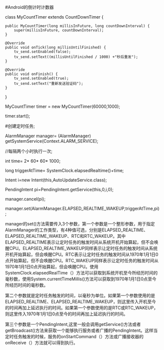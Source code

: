 #Android的倒计时计数器

class MyCountTimer extends CountDownTimer {

    public MyCountTimer(long millisInFuture, long countDownInterval) {
        super(millisInFuture, countDownInterval);
    }
    
    @Override
    public void onTick(long millisUntilFinished) {
        tv_send.setEnabled(false);
        tv_send.setText((millisUntilFinished / 1000) +"秒后重发");
    }
    
    @Override
    public void onFinish() {
        tv_send.setEnabled(true);
        tv_send.setText("重新发送验证码");
    }
    
}

MyCountTimer  timer = new MyCountTimer(60000,1000);

timer.start();






#创建定时任务;

AlarmManager manager= (AlarmManager) getSystemService(Context.ALARM_SERVICE);

//每隔两个小时执行一次;

int time= 2* 60* 60* 1000;

long triggerAtTime= SystemClock.elapsedRealtime()+time;

Intent i=new Intent(this,AutoUpdateService.class);

PendingIntent pi=PendingIntent.getService(this,0,i,0);

manager.cancel(pi);

manager.set(AlarmManager.ELAPSED_REALTIME_WAKEUP,triggerAtTime,pi);

manager的set()方法需要传入3个参数，第一个参数是一个整形参数，用于指定AlarmManager的工作类型，有4种值可选，分别是ELAPSED_REALTIME、ELAPSED_REALTIME_WAKEUP、RTC和RTC_WAKEUP。其中ELAPSED_REALTIME表示让定时任务的触发时间从系统开机开始算起，但不会唤醒CPU。ELAPSED_REALTIME_WAKEUP同样表示让定时任务的触发时间从系统开机开始算起，但会唤醒CPU。RTC表示让定时任务的触发时间从1970年1月1日0点开始算起，但不会唤醒CPU。RTC_WAKEUP同样表示让定时任务的触发时间从1970年1月1日0点开始算起，但会唤醒CPU。使用SystemClock.elapsedRealTime（）方法可以获取到系统开机至今所经历时间的毫秒数，使用System.currentTimeMillis()方法可以获取到1970年1月1日0点至今所经历时间的毫秒数。

第二个参数就是定时任务触发的时间，以毫秒为单位。如果第一个参数使用的是ELAPSED_REALTIME、ELAPSED_REALTIME_WAKEUP，则这里传入开机至今的时间再加上延迟执行的时间。如果第一个参数使用的是RTC或RTC_WAKEUP，则这里传入1970年1月1日0点至今的时间再加上延迟执行的时间。

第三个参数是一个PendingIntent,这里一般会调用getService()方法或者getBroadcast()方法来获取一个能够执行服务或者广播的PendingIntent。这样当定时任务触发的时候，服务的onStartCommand（）方法或广播接收器的onReceive（）方法就可以得到执行。
